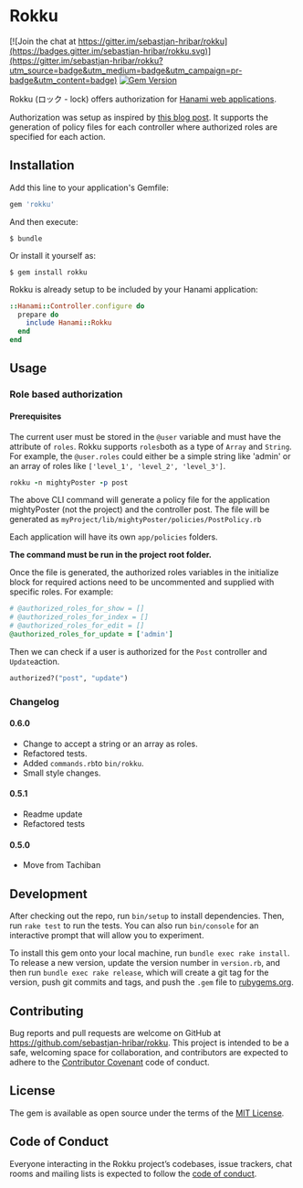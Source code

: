 # Rokku

[![Join the chat at https://gitter.im/sebastjan-hribar/rokku](https://badges.gitter.im/sebastjan-hribar/rokku.svg)](https://gitter.im/sebastjan-hribar/rokku?utm_source=badge&utm_medium=badge&utm_campaign=pr-badge&utm_content=badge) [![Gem Version](https://badge.fury.io/rb/rokku.svg)](https://badge.fury.io/rb/rokku)

Rokku (ロック - lock) offers authorization for [Hanami web applications](http://hanamirb.org/).

Authorization was setup as inspired by [this blog post](http://billpatrianakos.me/blog/2013/10/22/authorize-users-based-on-roles-and-permissions-without-a-gem/). It supports the generation of policy files for each controller where authorized roles are specified for each action.


## Installation

 Add this line to your application's Gemfile:

```ruby
gem 'rokku'
```

And then execute:

    $ bundle

Or install it yourself as:

    $ gem install rokku


Rokku is already setup to be included by your Hanami application:

```ruby
::Hanami::Controller.configure do
  prepare do
    include Hanami::Rokku
  end
end
```

## Usage

### Role based authorization

#### Prerequisites
The current user must be stored in the `@user` variable and must have the attribute of `roles`. Rokku supports `roles`both as a type of `Array` and `String`.
For example, the `@user.roles` could either be a simple string like 'admin' or an array of roles like `['level_1', 'level_2', 'level_3']`.

```ruby
rokku -n mightyPoster -p post
```
The above CLI command will generate a policy file for the application mightyPoster (not the project) and the controller post. The file will be generated as `myProject/lib/mightyPoster/policies/PostPolicy.rb`

Each application will have its own `app/policies` folders.

**The command must be run in the project root folder.**

Once the file is generated, the authorized roles variables in the initialize block for required actions need to be uncommented and supplied with specific roles.
For example:

```ruby
# @authorized_roles_for_show = []
# @authorized_roles_for_index = []
# @authorized_roles_for_edit = []
@authorized_roles_for_update = ['admin']
```

Then we can check if a user is authorized for the `Post` controller and `Update`action.

```ruby
authorized?("post", "update")
```

### Changelog

#### 0.6.0

* Change to accept a string or an array as roles.
* Refactored tests.
* Added `commands.rb`to `bin/rokku`.
* Small style changes.

#### 0.5.1

* Readme update
* Refactored tests

#### 0.5.0

* Move from Tachiban


## Development

After checking out the repo, run `bin/setup` to install dependencies. Then, run `rake test` to run the tests. You can also run `bin/console` for an interactive prompt that will allow you to experiment.

To install this gem onto your local machine, run `bundle exec rake install`. To release a new version, update the version number in `version.rb`, and then run `bundle exec rake release`, which will create a git tag for the version, push git commits and tags, and push the `.gem` file to [rubygems.org](https://rubygems.org).

## Contributing

Bug reports and pull requests are welcome on GitHub at https://github.com/sebastjan-hribar/rokku. This project is intended to be a safe, welcoming space for collaboration, and contributors are expected to adhere to the [Contributor Covenant](http://contributor-covenant.org) code of conduct.

## License

The gem is available as open source under the terms of the [MIT License](https://opensource.org/licenses/MIT).

## Code of Conduct

Everyone interacting in the Rokku project’s codebases, issue trackers, chat rooms and mailing lists is expected to follow the [code of conduct](https://github.com/sebastjan-hribar/rokku/blob/master/CODE_OF_CONDUCT.md).
